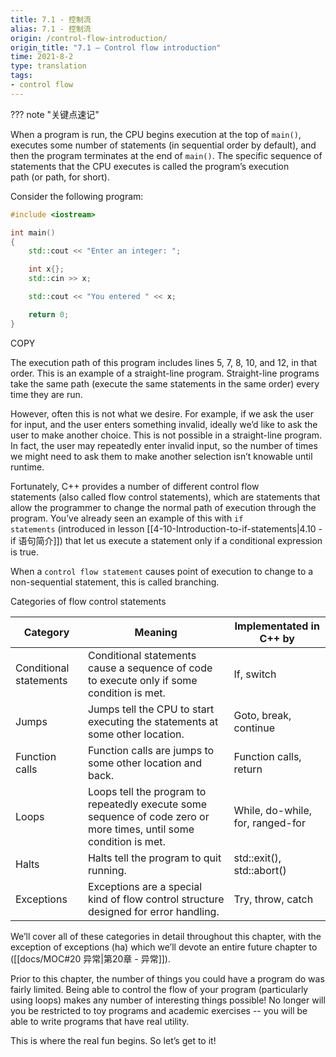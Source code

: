 ```yaml
---
title: 7.1 - 控制流
alias: 7.1 - 控制流
origin: /control-flow-introduction/
origin_title: "7.1 — Control flow introduction"
time: 2021-8-2
type: translation
tags:
- control flow
---
```


??? note "关键点速记"
	


When a program is run, the CPU begins execution at the top of `main()`, executes some number of statements (in sequential order by default), and then the program terminates at the end of `main()`. The specific sequence of statements that the CPU executes is called the program’s execution path (or path, for short).

Consider the following program:

```cpp
#include <iostream>

int main()
{
    std::cout << "Enter an integer: ";

    int x{};
    std::cin >> x;

    std::cout << "You entered " << x;

    return 0;
}
```

COPY

The execution path of this program includes lines 5, 7, 8, 10, and 12, in that order. This is an example of a straight-line program. Straight-line programs take the same path (execute the same statements in the same order) every time they are run.

However, often this is not what we desire. For example, if we ask the user for input, and the user enters something invalid, ideally we’d like to ask the user to make another choice. This is not possible in a straight-line program. In fact, the user may repeatedly enter invalid input, so the number of times we might need to ask them to make another selection isn’t knowable until runtime.

Fortunately, C++ provides a number of different control flow statements (also called flow control statements), which are statements that allow the programmer to change the normal path of execution through the program. You’ve already seen an example of this with `if statements` (introduced in lesson [[4-10-Introduction-to-if-statements|4.10 - if 语句简介]]) that let us execute a statement only if a conditional expression is true.

When a `control flow statement` causes point of execution to change to a non-sequential statement, this is called branching.

Categories of flow control statements

|Category	|Meaning	|Implementated in C++ by|
|---|---|---|
|Conditional statements	|Conditional statements cause a sequence of code to execute only if some condition is met.	|If, switch|
|Jumps	|Jumps tell the CPU to start executing the statements at some other location.	|Goto, break, continue|
|Function calls	|Function calls are jumps to some other location and back.	|Function calls, return|
|Loops	|Loops tell the program to repeatedly execute some sequence of code zero or more times, until some condition is met.	|While, do-while, for, ranged-for|
|Halts	|Halts tell the program to quit running.	|std::exit(), std::abort()|
|Exceptions	|Exceptions are a special kind of flow control structure designed for error handling.	|Try, throw, catch|


We’ll cover all of these categories in detail throughout this chapter, with the exception of exceptions (ha) which we’ll devote an entire future chapter to ([[docs/MOC#20 异常|第20章 - 异常]]).

Prior to this chapter, the number of things you could have a program do was fairly limited. Being able to control the flow of your program (particularly using loops) makes any number of interesting things possible! No longer will you be restricted to toy programs and academic exercises -- you will be able to write programs that have real utility.

This is where the real fun begins. So let’s get to it!